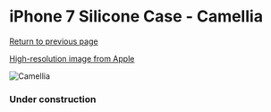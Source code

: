 # iPhone 7 Silicone Case - Camellia

[Return to previous page](/iphone_7)

[High-resolution image from Apple](https://store.storeimages.cdn-apple.com/8756/as-images.apple.com/is/MQ0K2?wid=4500&hei=4500&fmt=png)

<div style="width: 384px"><img src="/everyphone/MQ0K2.png" alt="Camellia"></div>

### Under construction
